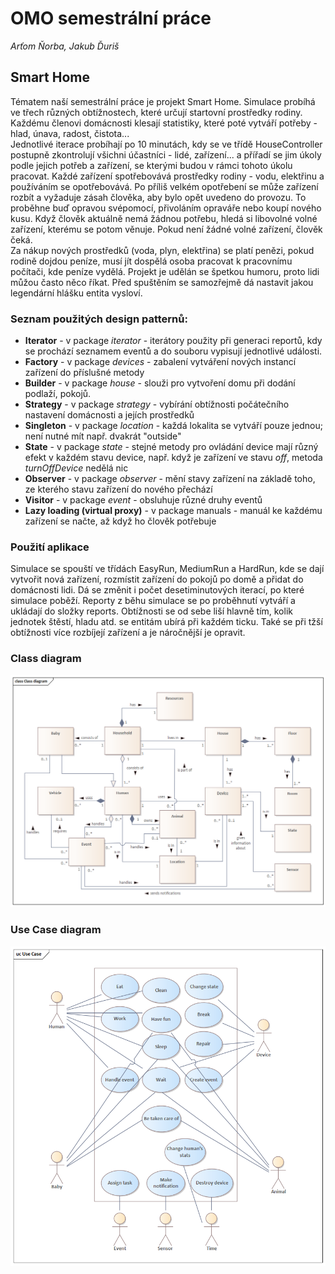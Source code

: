 # OMO semestrální práce
_Arťom Ňorba, Jakub Ďuriš_
## Smart Home
Tématem naší semestrální práce je projekt Smart Home. Simulace probíhá ve třech různých obtížnostech, které určují startovní prostředky rodiny. Každému členovi domácnosti klesají statistiky, které poté vytváří
potřeby - hlad, únava, radost, čistota...  
Jednotlivé iterace probíhají po 10 minutách, kdy se ve třídě HouseController postupně zkontrolují všichni účastníci - lidé, zařízení... a přířadí se jim úkoly podle jejich potřeb a zařízení, se kterými budou v rámci tohoto úkolu pracovat.
Každé zařízení spotřebovává prostředky rodiny - vodu, elektřinu a používáním se opotřebovává. Po příliš velkém opotřebení se může zařízení rozbít a vyžaduje zásah člověka, aby bylo opět uvedeno do provozu. To proběhne buď opravou svépomocí, 
přivoláním opraváře nebo koupí nového kusu. Když člověk aktuálně nemá žádnou potřebu, hledá si libovolné volné zařízení, kterému se potom věnuje. Pokud není žádné volné zařízení, člověk čeká.  
Za nákup nových prostředků (voda, plyn, elektřina) se platí penězi, pokud rodině dojdou peníze, musí jít dospělá osoba pracovat k pracovnímu počítači, kde peníze vydělá.
Projekt je udělán se špetkou humoru, proto lidi můžou často něco říkat. Před spuštěním se samozřejmě dá nastavit jakou legendární hlášku entita vysloví.
### Seznam použitých design patternů:
 - **Iterator** - v package _iterator_ - iterátory použity při generaci reportů, kdy se prochází seznamem eventů a do souboru vypisují jednotlivé události.
 - **Factory** - v package _devices_ - zabalení vytváření nových instancí zařízení do příslušné metody
 - **Builder** - v package _house_ - slouži pro vytvoření domu při dodání podlaží, pokojů. 
 - **Strategy** - v package _strategy_ - vybírání obtížnosti počátečního nastavení domácnosti a jejích prostředků
 - **Singleton** - v package _location_ - každá lokalita se vytváří pouze jednou; není nutné mít např. dvakrát "outside"
 - **State** - v package _state_ - stejné metody pro ovládání device mají různý efekt v každém stavu device, např. když je zařízení ve stavu _off_, metoda _turnOffDevice_ nedělá nic
 - **Observer** - v package _observer_ - mění stavy zařízení na základě toho, ze kterého stavu zařízení do nového přechází
 - **Visitor** - v package _event_ - obsluhuje různé druhy eventů
 - **Lazy loading (virtual proxy)** - v package manuals - manuál ke každému zařízení se načte, až když ho člověk potřebuje
### Použití aplikace
 Simulace se spouští ve třídách EasyRun, MediumRun a HardRun, kde se dají vytvořit nová zařízení, rozmístit zařízení do pokojů po domě a přidat do domácnosti lidi. Dá se změnit i počet desetiminutových iterací, po které simulace poběží.
Reporty z běhu simulace se po proběhnutí vytváří a ukládají do složky reports. Obtížnosti se od sebe liší hlavně tím, kolik jednotek štěstí, hladu atd. se entitám ubírá při každém ticku. Také se při tžší obtížnosti více rozbíjejí zařízení a je náročnější je opravit.
### Class diagram
![class diagram](class-diagram.png)
### Use Case diagram
![class diagram](use-case-diagram.png)
